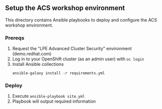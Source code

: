 ## Setup the ACS workshop environment

This directory contains Ansible playbooks to deploy and configure the ACS workshop environment.

### Prereqs
1. Request the "LPE Advanced Cluster Security" environment (demo.redhat.com)
2. Log in to your OpenShift cluster (as an admin user) with `oc login`
3. Install Ansible collections
   ```
   ansible-galaxy install -r requirements.yml
   ```

### Deploy
1. Execute `ansible-playbook site.yml`
2. Playbook will output required information
